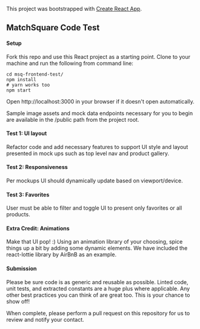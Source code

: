 This project was bootstrapped with [Create React App](https://github.com/facebook/create-react-app).

## MatchSquare Code Test

#### Setup
Fork this repo and use this React project as a starting point.  Clone to your machine and run the following from command line:

```
cd msq-frontend-test/
npm install
# yarn works too
npm start
```
Open http://localhost:3000 in your browser if it doesn't open automatically.

Sample image assets and mock data endpoints necessary for you to begin are available in the /public path from the project root.

#### Test 1: UI layout
Refactor code and add necessary features to support UI style and layout presented in mock ups such as top level nav and product gallery.

#### Test 2: Responsiveness
Per mockups UI should dynamically update based on viewport/device.

#### Test 3: Favorites
User must be able to filter and toggle UI to present only favorites or all products.

#### Extra Credit: Animations
Make that UI pop! :)  Using an animation library of your choosing, spice things up a bit by adding some dynamic elements.  We have included the react-lottie library by AirBnB as an example.

#### Submission
Please be sure code is as generic and reusable as possible.  Linted code, unit tests, and extracted constants are a huge plus where applicable.  Any other best practices you can think of are great too.  This is your chance to show off!

When complete, please perform a pull request on this repository for us to review and notify your contact.
